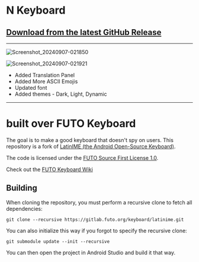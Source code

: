 # N Keyboard

## [Download from the latest GitHub Release](https://github.com/quartz270/nth-kbd/releases/latest)

---

![Screenshot_20240907-021850](https://github.com/user-attachments/assets/6c76aace-ea82-4c84-a981-69f109a8372d)

![Screenshot_20240907-021921](https://github.com/user-attachments/assets/8e07a845-793c-4a21-a564-23b7f82e5c79)

- Added Translation Panel
- Added More ASCII Emojis
- Updated font
- Added themes - Dark, Light, Dynamic

---
# built over FUTO Keyboard

The goal is to make a good keyboard that doesn't spy on users. This repository is a fork of [LatinIME (the Android Open-Source Keyboard)](https://android.googlesource.com/platform/packages/inputmethods/LatinIME).

The code is licensed under the [FUTO Source First License 1.0](LICENSE.md).

Check out the [FUTO Keyboard Wiki](https://gitlab.futo.org/alex/keyboard-wiki/-/wikis/FUTO-Keyboard)


## Building

When cloning the repository, you must perform a recursive clone to fetch all dependencies:
```
git clone --recursive https://gitlab.futo.org/keyboard/latinime.git
```

You can also initialize this way if you forgot to specify the recursive clone:
```
git submodule update --init --recursive
```

You can then open the project in Android Studio and build it that way.
